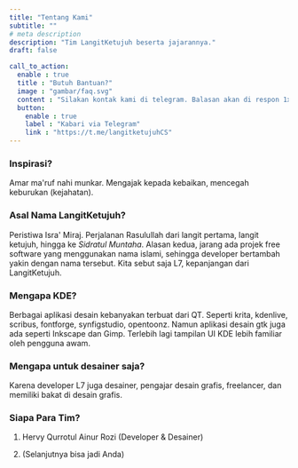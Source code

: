 ```yaml
---
title: "Tentang Kami"
subtitle: ""
# meta description
description: "Tim LangitKetujuh beserta jajarannya."
draft: false

call_to_action:
  enable : true
  title : "Butuh Bantuan?"
  image : "gambar/faq.svg"
  content : "Silakan kontak kami di telegram. Balasan akan di respon 1x3 jam."
  button:
    enable : true
    label : "Kabari via Telegram"
    link : "https://t.me/langitketujuhCS"
---
```



### Inspirasi?

Amar ma'ruf nahi munkar. Mengajak kepada kebaikan, mencegah keburukan (kejahatan).

### Asal Nama LangitKetujuh?

Peristiwa Isra' Miraj. Perjalanan Rasulullah dari langit pertama, langit ketujuh, hingga ke _Sidratul Muntaha_. Alasan kedua, jarang ada projek free software yang menggunakan nama islami, sehingga developer bertambah yakin dengan nama tersebut. Kita sebut saja L7, kepanjangan dari LangitKetujuh.

### Mengapa KDE?

Berbagai aplikasi desain kebanyakan terbuat dari QT. Seperti krita, kdenlive, scribus, fontforge, synfigstudio, opentoonz. Namun aplikasi desain gtk juga ada seperti Inkscape dan Gimp. Terlebih lagi tampilan UI KDE lebih familiar oleh pengguna awam.

### Mengapa untuk desainer saja?

Karena developer L7 juga desainer, pengajar desain grafis, freelancer, dan memiliki bakat di desain grafis.

### Siapa Para Tim?

1. Hervy Qurrotul Ainur Rozi (Developer & Desainer)

2. (Selanjutnya bisa jadi Anda)
